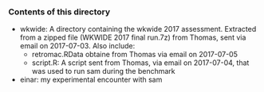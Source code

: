 ### Contents of this directory

* wkwide: A directory containing the wkwide 2017 assessment. Extracted from a zipped file (WKWIDE 2017 final run.7z) from Thomas, sent via email on 2017-07-03. Also include:
    - retromac.RData obtaine from Thomas via email on 2017-07-05
    - script.R: A script sent from Thomas, via email on 2017-07-04, that was used to
            run sam during the benchmark
* einar: my experimental encounter with sam